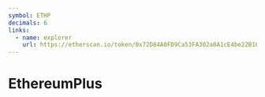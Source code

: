 ```yaml
---
symbol: ETHP
decimals: 6
links:
  - name: explorer
    url: https://etherscan.io/token/0x72D84A0FD9Ca53FA302a0A1cE4be22B1072274Be
---
```


# EthereumPlus
